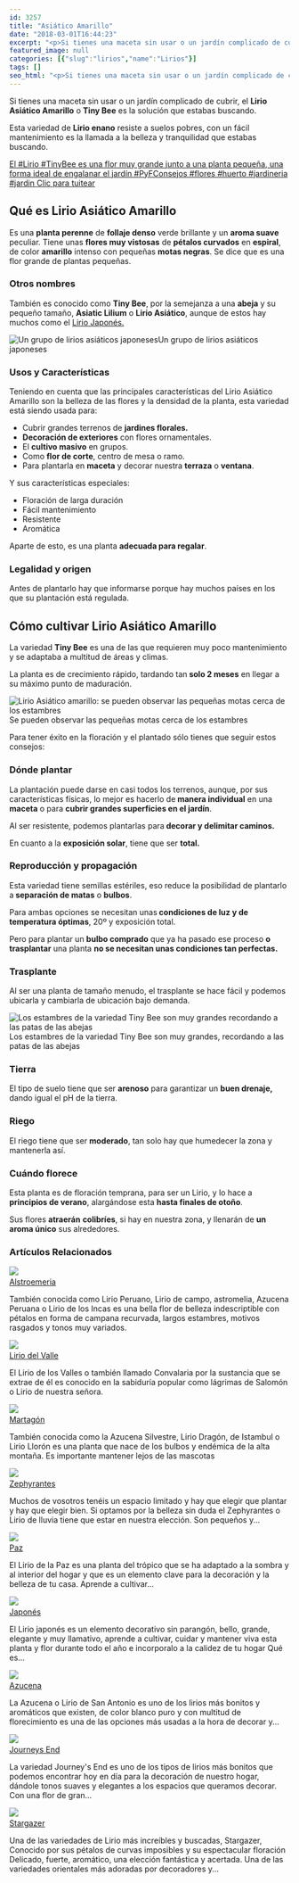```yaml
---
id: 3257
title: "Asiático Amarillo"
date: "2018-03-01T16:44:23"
excerpt: "<p>Si tienes una maceta sin usar o un jardín complicado de cubrir, el Lirio Asiático Amarillo o Tiny Bee es la solución que estabas buscando. Esta variedad de Lirio enano resiste a suelos pobres, con un fácil mantenimiento es la llamada a la belleza y tranquilidad que estabas buscando. Qué es Lirio Asiático Amarillo Es&hellip; <a class=\"more-link\" href=\"https://plantasyflores.online/lirios/journeys-end/\">Seguir leyendo <span class=\"screen-reader-text\">Journeys End</span> <span class=\"meta-nav\" aria-hidden=\"true\">&rarr;</span></a></p>\n"
featured_image: null
categories: [{"slug":"lirios","name":"Lirios"}]
tags: []
seo_html: "<p>Si tienes una maceta sin usar o un jardín complicado de cubrir, el <strong>Lirio Asiático Amarillo</strong> o <strong>Tiny Bee</strong> es la solución que estabas buscando.</p> <p>Esta variedad de <strong>Lirio enano</strong> resiste a suelos pobres, con un fácil mantenimiento es la llamada a la belleza y tranquilidad que estabas buscando.</p> <p><a href=\"https://twitter.com/intent/tweet?url=/lirios/stargazer/&amp;text=El%20%23Lirio%20%23TinyBee%20es%20una%20flor%20muy%20grande%20junto%20a%20una%20planta%20peque%C3%B1a%2C%20una%20forma%20ideal%20de%20engalanar%20el%20jard%C3%ADn%20%23PyFConsejos%20%23flores%20%23huerto%20%23jardineria%20%23jardin&amp;related\" target=\"_blank\" rel=\"noopener noreferrer\">El #Lirio #TinyBee es una flor muy grande junto a una planta pequeña, una forma ideal de engalanar el jardín #PyFConsejos #flores #huerto #jardineria #jardin </a><a href=\"https://twitter.com/intent/tweet?url=/lirios/stargazer/&amp;text=El%20%23Lirio%20%23TinyBee%20es%20una%20flor%20muy%20grande%20junto%20a%20una%20planta%20peque%C3%B1a%2C%20una%20forma%20ideal%20de%20engalanar%20el%20jard%C3%ADn%20%23PyFConsejos%20%23flores%20%23huerto%20%23jardineria%20%23jardin&amp;related\" target=\"_blank\" rel=\"noopener noreferrer\">﻿Clic para tuitear</a></p> <h2>Qué es Lirio Asiático Amarillo</h2> <p>Es una <strong>planta perenne</strong> de <strong>follaje denso</strong> verde brillante y un <strong>aroma suave</strong> peculiar. Tiene unas <strong>flores muy vistosas</strong> de <strong>pétalos curvados</strong> en <strong>espiral</strong>, de color <strong>amarillo</strong> intenso con pequeñas <strong>motas negras</strong>. Se dice que es una flor grande de plantas pequeñas.</p> <h3>Otros nombres</h3> <p>También es conocido como <strong>Tiny Bee</strong>, por la semejanza a una <strong>abeja</strong> y su pequeño tamaño, <strong>Asiatic Lilium</strong> o <strong>Lirio Asiático</strong>, aunque de estos hay muchos como el <a href=\"/lirios/japones/\">Lirio Japonés.</a></p> <img src=\"https://plantasyflores.online/wp-content/uploads/2018/03/yellow-1440709_1280-244x325.jpg\" alt=\"Un grupo de lirios asiáticos japoneses\" />Un grupo de lirios asiáticos japoneses <h3>Usos y Características</h3> <p>Teniendo en cuenta que las principales características del Lirio Asiático Amarillo son la belleza de las flores y la densidad de la planta, esta variedad está siendo usada para:</p> <ul> <li>Cubrir grandes terrenos de <strong>jardines florales.</strong></li> <li><strong>Decoración de exteriores</strong> con flores ornamentales.</li> <li>El <strong>cultivo masivo</strong> en grupos.</li> <li>Como <strong>flor de corte</strong>, centro de mesa o ramo.</li> <li>Para plantarla en <strong>maceta</strong> y decorar nuestra <strong>terraza</strong> o <strong>ventana</strong>.</li> </ul> <p>Y sus características especiales:</p> <ul> <li>Floración de larga duración</li> <li>Fácil mantenimiento</li> <li>Resistente</li> <li>Aromática</li> </ul> <p>Aparte de esto, es una planta <strong>adecuada para regalar</strong>.</p> <h3>Legalidad y origen</h3> <p>Antes de plantarlo hay que informarse porque hay muchos países en los que su plantación está regulada.</p> <h2>Cómo cultivar Lirio Asiático Amarillo</h2> <p>La variedad <strong>Tiny Bee</strong> es una de las que requieren muy poco mantenimiento y se adaptaba a multitud de áreas y climas.</p> <p>La planta es de crecimiento rápido, tardando tan<strong> solo 2 meses</strong> en llegar a su máximo punto de maduración.</p> <img src=\"http://plantasyflores.online/wp-content/uploads/2018/03/lily-247840_1280-244x325.jpg\" alt=\"Lirio Asiático amarillo: se pueden observar las pequeñas motas cerca de los estambres\" />Se pueden observar las pequeñas motas cerca de los estambres <p>Para tener éxito en la floración y el plantado sólo tienes que seguir estos consejos:</p> <h3>Dónde plantar</h3> <p>La plantación puede darse en casi todos los terrenos, aunque, por sus características físicas, lo mejor es hacerlo de<strong> manera individual</strong> en una <strong>maceta</strong> o para <strong>cubrir grandes superficies en el jardín</strong>.</p> <p>Al ser resistente, podemos plantarlas para<strong> decorar y delimitar caminos.</strong></p> <p>En cuanto a la <strong>exposición solar</strong>, tiene que ser <strong>total.</strong></p> <h3>Reproducción y propagación</h3> <p>Esta variedad tiene semillas estériles, eso reduce la posibilidad de plantarlo a<strong> separación de matas</strong> o <strong>bulbos</strong>.</p> <p>Para ambas opciones se necesitan unas<strong> condiciones de luz y de temperatura óptimas</strong>, 20º y exposición total.</p> <p>Pero para plantar un <strong>bulbo comprado</strong> que ya ha pasado ese proceso <strong>o trasplantar</strong> una planta <strong>no se necesitan unas condiciones tan perfectas.</strong></p> <h3>Trasplante</h3> <p>Al ser una planta de tamaño menudo, el trasplante se hace fácil y podemos ubicarla y cambiarla de ubicación bajo demanda.</p> <img src=\"https://plantasyflores.online/wp-content/uploads/2018/03/lily-1675139_1280-244x325.jpg\" alt=\"Los estambres de la variedad Tiny Bee son muy grandes recordando a las patas de las abejas\" />Los estambres de la variedad Tiny Bee son muy grandes, recordando a las patas de las abejas <h3>Tierra</h3> <p>El tipo de suelo tiene que ser <strong>arenoso</strong> para garantizar un <strong>buen drenaje,</strong> dando igual el pH de la tierra.</p> <h3>Riego</h3> <p>El riego tiene que ser <strong>moderado</strong>, tan solo hay que humedecer la zona y mantenerla así.</p> <h3>Cuándo florece</h3> <p>Esta planta es de floración temprana, para ser un Lirio, y lo hace a <strong>principios de verano</strong>, alargándose esta <strong>hasta finales de otoño</strong>.</p> <p>Sus flores <strong>atraerán</strong> <strong>colibríes</strong>, si hay en nuestra zona, y llenarán de <strong>un aroma único</strong> sus alrededores.</p> <h3> Artículos Relacionados<br /> </h3> <img src=\"https://plantasyflores.online/wp-content/uploads/2018/11/azucena-peruana.jpg\" /> <a href=\"/lirios/alstroemeria/\"><br /> Alstroemeria<br /> </a> <p>También conocida como Lirio Peruano, Lirio de campo, astromelia, Azucena Peruana o Lirio de los Incas es una bella flor de belleza indescriptible con pétalos en forma de campana recurvada, largos estambres, motivos rasgados y tonos muy variados.</p> <img src=\"https://plantasyflores.online/wp-content/uploads/2018/11/plants-2539283_640.jpg\" /> <a href=\"/lirios/del-valle/\"><br /> Lirio del Valle<br /> </a> <p>El Lirio de los Valles o también llamado Convalaria por la sustancia que se extrae de él es conocido en la sabiduría popular como lágrimas de Salomón o Lirio de nuestra señora.</p> <img src=\"https://plantasyflores.online/wp-content/uploads/2018/11/martagon-lirio.jpg\" /> <a href=\"/lirios/martagon/\"><br /> Martagón<br /> </a> <p>También conocida como la Azucena Silvestre, Lirio Dragón, de Istambul o Lirio Llorón es una planta que nace de los bulbos y endémica de la alta montaña. Es importante mantener lejos de las mascotas</p> <img src=\"https://plantasyflores.online/wp-content/uploads/2018/02/rain-lily-zephyranthes-grandiflora-1164174_1280.jpg\" /> <a href=\"/lirios/zephyrantes/\"><br /> Zephyrantes<br /> </a> <p>Muchos de vosotros tenéis un espacio limitado y hay que elegir que plantar y hay que elegir bien. Si optamos por la belleza sin duda el Zephyrantes o Lirio de lluvia tiene que estar en nuestra elección. Son pequeños y...</p> <img src=\"https://plantasyflores.online/wp-content/uploads/2017/12/flower-2683699_1920.jpg\" /> <a href=\"/lirios/paz/\"><br /> Paz<br /> </a> <p>El Lirio de la Paz es una planta del trópico que se ha adaptado a la sombra y al interior del hogar y que es un elemento clave para la decoración y la belleza de tu casa. Aprende a cultivar...</p> <img src=\"https://plantasyflores.online/wp-content/uploads/2017/11/saga-704330_1920.jpg\" /> <a href=\"/lirios/japones/\"><br /> Japonés<br /> </a> <p>El Lirio japonés es un elemento decorativo sin parangón, bello, grande, elegante y muy llamativo, aprende a cultivar, cuidar y mantener viva esta planta y flor durante todo el año e incorporalo a la calidez de tu hogar Qué es...</p> <img src=\"https://plantasyflores.online/wp-content/uploads/2017/10/pistil-256441_1920.jpg\" /> <a href=\"/lirios/azucena/\"><br /> Azucena<br /> </a> <p>La Azucena o Lirio de San Antonio es uno de los lirios más bonitos y aromáticos que existen, de color blanco puro y con multitud de florecimiento es una de las opciones más usadas a la hora de decorar y...</p> <img src=\"https://plantasyflores.online/wp-content/uploads/2017/10/lily-2764375_1920.jpg\" /> <a href=\"/lirios/journeys-end/\"><br /> Journeys End<br /> </a> <p>La variedad Journey's End es uno de los tipos de lirios más bonitos que podemos encontrar hoy en día para la decoración de nuestro hogar, dándole tonos suaves y elegantes a los espacios que queramos decorar. Con una flor de gran...</p> <img src=\"https://plantasyflores.online/wp-content/uploads/2017/10/lily-561120_1920.jpg\" /> <a href=\"/lirios/stargazer/\"><br /> Stargazer<br /> </a> <p>Una de las variedades de Lirio más increíbles y buscadas, Stargazer, Conocido por sus pétalos de curvas imposibles y su espectacular floración Delicado, fuerte, aromático, una elección fantástica y acertada. Una de las variedades orientales más adoradas por decoradores y...</p>"
---
```


<p>Si tienes una maceta sin usar o un jardín complicado de cubrir, el <strong>Lirio Asiático Amarillo</strong> o <strong>Tiny Bee</strong> es la solución que estabas buscando.</p> <p>Esta variedad de <strong>Lirio enano</strong> resiste a suelos pobres, con un fácil mantenimiento es la llamada a la belleza y tranquilidad que estabas buscando.</p> <p><a href="https://twitter.com/intent/tweet?url=/lirios/stargazer/&amp;text=El%20%23Lirio%20%23TinyBee%20es%20una%20flor%20muy%20grande%20junto%20a%20una%20planta%20peque%C3%B1a%2C%20una%20forma%20ideal%20de%20engalanar%20el%20jard%C3%ADn%20%23PyFConsejos%20%23flores%20%23huerto%20%23jardineria%20%23jardin&amp;related" target="_blank" rel="noopener noreferrer">El #Lirio #TinyBee es una flor muy grande junto a una planta pequeña, una forma ideal de engalanar el jardín #PyFConsejos #flores #huerto #jardineria #jardin </a><a href="https://twitter.com/intent/tweet?url=/lirios/stargazer/&amp;text=El%20%23Lirio%20%23TinyBee%20es%20una%20flor%20muy%20grande%20junto%20a%20una%20planta%20peque%C3%B1a%2C%20una%20forma%20ideal%20de%20engalanar%20el%20jard%C3%ADn%20%23PyFConsejos%20%23flores%20%23huerto%20%23jardineria%20%23jardin&amp;related" target="_blank" rel="noopener noreferrer">﻿Clic para tuitear</a></p> <h2>Qué es Lirio Asiático Amarillo</h2> <p>Es una <strong>planta perenne</strong> de <strong>follaje denso</strong> verde brillante y un <strong>aroma suave</strong> peculiar. Tiene unas <strong>flores muy vistosas</strong> de <strong>pétalos curvados</strong> en <strong>espiral</strong>, de color <strong>amarillo</strong> intenso con pequeñas <strong>motas negras</strong>. Se dice que es una flor grande de plantas pequeñas.</p> <h3>Otros nombres</h3> <p>También es conocido como <strong>Tiny Bee</strong>, por la semejanza a una <strong>abeja</strong> y su pequeño tamaño, <strong>Asiatic Lilium</strong> o <strong>Lirio Asiático</strong>, aunque de estos hay muchos como el <a href="/lirios/japones/">Lirio Japonés.</a></p> <img src="https://plantasyflores.online/wp-content/uploads/2018/03/yellow-1440709_1280-244x325.jpg" alt="Un grupo de lirios asiáticos japoneses" />Un grupo de lirios asiáticos japoneses <h3>Usos y Características</h3> <p>Teniendo en cuenta que las principales características del Lirio Asiático Amarillo son la belleza de las flores y la densidad de la planta, esta variedad está siendo usada para:</p> <ul> <li>Cubrir grandes terrenos de <strong>jardines florales.</strong></li> <li><strong>Decoración de exteriores</strong> con flores ornamentales.</li> <li>El <strong>cultivo masivo</strong> en grupos.</li> <li>Como <strong>flor de corte</strong>, centro de mesa o ramo.</li> <li>Para plantarla en <strong>maceta</strong> y decorar nuestra <strong>terraza</strong> o <strong>ventana</strong>.</li> </ul> <p>Y sus características especiales:</p> <ul> <li>Floración de larga duración</li> <li>Fácil mantenimiento</li> <li>Resistente</li> <li>Aromática</li> </ul> <p>Aparte de esto, es una planta <strong>adecuada para regalar</strong>.</p> <h3>Legalidad y origen</h3> <p>Antes de plantarlo hay que informarse porque hay muchos países en los que su plantación está regulada.</p> <h2>Cómo cultivar Lirio Asiático Amarillo</h2> <p>La variedad <strong>Tiny Bee</strong> es una de las que requieren muy poco mantenimiento y se adaptaba a multitud de áreas y climas.</p> <p>La planta es de crecimiento rápido, tardando tan<strong> solo 2 meses</strong> en llegar a su máximo punto de maduración.</p> <img src="http://plantasyflores.online/wp-content/uploads/2018/03/lily-247840_1280-244x325.jpg" alt="Lirio Asiático amarillo: se pueden observar las pequeñas motas cerca de los estambres" />Se pueden observar las pequeñas motas cerca de los estambres <p>Para tener éxito en la floración y el plantado sólo tienes que seguir estos consejos:</p> <h3>Dónde plantar</h3> <p>La plantación puede darse en casi todos los terrenos, aunque, por sus características físicas, lo mejor es hacerlo de<strong> manera individual</strong> en una <strong>maceta</strong> o para <strong>cubrir grandes superficies en el jardín</strong>.</p> <p>Al ser resistente, podemos plantarlas para<strong> decorar y delimitar caminos.</strong></p> <p>En cuanto a la <strong>exposición solar</strong>, tiene que ser <strong>total.</strong></p> <h3>Reproducción y propagación</h3> <p>Esta variedad tiene semillas estériles, eso reduce la posibilidad de plantarlo a<strong> separación de matas</strong> o <strong>bulbos</strong>.</p> <p>Para ambas opciones se necesitan unas<strong> condiciones de luz y de temperatura óptimas</strong>, 20º y exposición total.</p> <p>Pero para plantar un <strong>bulbo comprado</strong> que ya ha pasado ese proceso <strong>o trasplantar</strong> una planta <strong>no se necesitan unas condiciones tan perfectas.</strong></p> <h3>Trasplante</h3> <p>Al ser una planta de tamaño menudo, el trasplante se hace fácil y podemos ubicarla y cambiarla de ubicación bajo demanda.</p> <img src="https://plantasyflores.online/wp-content/uploads/2018/03/lily-1675139_1280-244x325.jpg" alt="Los estambres de la variedad Tiny Bee son muy grandes recordando a las patas de las abejas" />Los estambres de la variedad Tiny Bee son muy grandes, recordando a las patas de las abejas <h3>Tierra</h3> <p>El tipo de suelo tiene que ser <strong>arenoso</strong> para garantizar un <strong>buen drenaje,</strong> dando igual el pH de la tierra.</p> <h3>Riego</h3> <p>El riego tiene que ser <strong>moderado</strong>, tan solo hay que humedecer la zona y mantenerla así.</p> <h3>Cuándo florece</h3> <p>Esta planta es de floración temprana, para ser un Lirio, y lo hace a <strong>principios de verano</strong>, alargándose esta <strong>hasta finales de otoño</strong>.</p> <p>Sus flores <strong>atraerán</strong> <strong>colibríes</strong>, si hay en nuestra zona, y llenarán de <strong>un aroma único</strong> sus alrededores.</p> <h3> Artículos Relacionados<br /> </h3> <img src="https://plantasyflores.online/wp-content/uploads/2018/11/azucena-peruana.jpg" /> <a href="/lirios/alstroemeria/"><br /> Alstroemeria<br /> </a> <p>También conocida como Lirio Peruano, Lirio de campo, astromelia, Azucena Peruana o Lirio de los Incas es una bella flor de belleza indescriptible con pétalos en forma de campana recurvada, largos estambres, motivos rasgados y tonos muy variados.</p> <img src="https://plantasyflores.online/wp-content/uploads/2018/11/plants-2539283_640.jpg" /> <a href="/lirios/del-valle/"><br /> Lirio del Valle<br /> </a> <p>El Lirio de los Valles o también llamado Convalaria por la sustancia que se extrae de él es conocido en la sabiduría popular como lágrimas de Salomón o Lirio de nuestra señora.</p> <img src="https://plantasyflores.online/wp-content/uploads/2018/11/martagon-lirio.jpg" /> <a href="/lirios/martagon/"><br /> Martagón<br /> </a> <p>También conocida como la Azucena Silvestre, Lirio Dragón, de Istambul o Lirio Llorón es una planta que nace de los bulbos y endémica de la alta montaña. Es importante mantener lejos de las mascotas</p> <img src="https://plantasyflores.online/wp-content/uploads/2018/02/rain-lily-zephyranthes-grandiflora-1164174_1280.jpg" /> <a href="/lirios/zephyrantes/"><br /> Zephyrantes<br /> </a> <p>Muchos de vosotros tenéis un espacio limitado y hay que elegir que plantar y hay que elegir bien. Si optamos por la belleza sin duda el Zephyrantes o Lirio de lluvia tiene que estar en nuestra elección. Son pequeños y...</p> <img src="https://plantasyflores.online/wp-content/uploads/2017/12/flower-2683699_1920.jpg" /> <a href="/lirios/paz/"><br /> Paz<br /> </a> <p>El Lirio de la Paz es una planta del trópico que se ha adaptado a la sombra y al interior del hogar y que es un elemento clave para la decoración y la belleza de tu casa. Aprende a cultivar...</p> <img src="https://plantasyflores.online/wp-content/uploads/2017/11/saga-704330_1920.jpg" /> <a href="/lirios/japones/"><br /> Japonés<br /> </a> <p>El Lirio japonés es un elemento decorativo sin parangón, bello, grande, elegante y muy llamativo, aprende a cultivar, cuidar y mantener viva esta planta y flor durante todo el año e incorporalo a la calidez de tu hogar Qué es...</p> <img src="https://plantasyflores.online/wp-content/uploads/2017/10/pistil-256441_1920.jpg" /> <a href="/lirios/azucena/"><br /> Azucena<br /> </a> <p>La Azucena o Lirio de San Antonio es uno de los lirios más bonitos y aromáticos que existen, de color blanco puro y con multitud de florecimiento es una de las opciones más usadas a la hora de decorar y...</p> <img src="https://plantasyflores.online/wp-content/uploads/2017/10/lily-2764375_1920.jpg" /> <a href="/lirios/journeys-end/"><br /> Journeys End<br /> </a> <p>La variedad Journey's End es uno de los tipos de lirios más bonitos que podemos encontrar hoy en día para la decoración de nuestro hogar, dándole tonos suaves y elegantes a los espacios que queramos decorar. Con una flor de gran...</p> <img src="https://plantasyflores.online/wp-content/uploads/2017/10/lily-561120_1920.jpg" /> <a href="/lirios/stargazer/"><br /> Stargazer<br /> </a> <p>Una de las variedades de Lirio más increíbles y buscadas, Stargazer, Conocido por sus pétalos de curvas imposibles y su espectacular floración Delicado, fuerte, aromático, una elección fantástica y acertada. Una de las variedades orientales más adoradas por decoradores y...</p>
